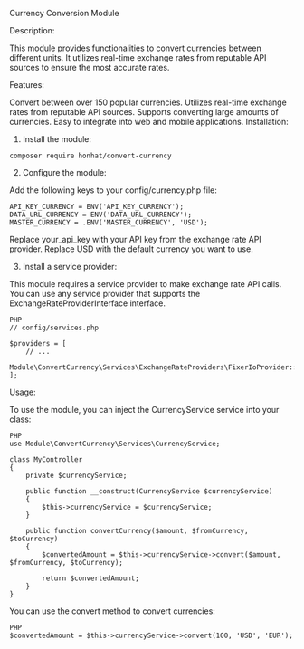Currency Conversion Module

Description:

This module provides functionalities to convert currencies between different units. It utilizes real-time exchange rates from reputable API sources to ensure the most accurate rates.

Features:

Convert between over 150 popular currencies.
Utilizes real-time exchange rates from reputable API sources.
Supports converting large amounts of currencies.
Easy to integrate into web and mobile applications.
Installation:

1. Install the module:
```
composer require honhat/convert-currency
```
2. Configure the module:

Add the following keys to your config/currency.php file:
```
API_KEY_CURRENCY = ENV('API_KEY_CURRENCY');
DATA_URL_CURRENCY = ENV('DATA_URL_CURRENCY');
MASTER_CURRENCY = .ENV('MASTER_CURRENCY', 'USD');
```
Replace your_api_key with your API key from the exchange rate API provider. Replace USD with the default currency you want to use.

3. Install a service provider:

This module requires a service provider to make exchange rate API calls. You can use any service provider that supports the ExchangeRateProviderInterface interface.
```
PHP
// config/services.php

$providers = [
    // ...
    Module\ConvertCurrency\Services\ExchangeRateProviders\FixerIoProvider::class,
];
```
Usage:

To use the module, you can inject the CurrencyService service into your class:
```
PHP
use Module\ConvertCurrency\Services\CurrencyService;

class MyController
{
    private $currencyService;

    public function __construct(CurrencyService $currencyService)
    {
        $this->currencyService = $currencyService;
    }

    public function convertCurrency($amount, $fromCurrency, $toCurrency)
    {
        $convertedAmount = $this->currencyService->convert($amount, $fromCurrency, $toCurrency);

        return $convertedAmount;
    }
}
```
You can use the convert method to convert currencies:
```
PHP
$convertedAmount = $this->currencyService->convert(100, 'USD', 'EUR');
```